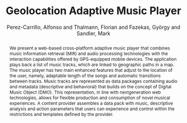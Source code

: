 --- 
  title: "Geolocation Adaptive Music Player" 
  abstract: "We present a web-based cross-platform adaptive music player that combines music information retrieval (MIR) and audio processing technologies with the interaction capabilities offered by GPS-equipped mobile devices. The application plays back a list of music tracks, which are linked to geographic paths in a map. The music player has two main enhanced features that adjust to the location of the user, namely, adaptable length of the songs and automatic transitions between tracks. Music tracks are represented as data packages containing audio and metadata (descriptive and behavioral) that builds on the concept of Digital Music Object (DMO). This representation, in line with nextgeneration web technologies, allows for flexible production and consumption of novel musical experiences. A content provider assembles a data pack with music, descriptive analysis and action parameters that users can experience and control within the restrictions and templates defined by the provider." 
  address: "Atlanta, Georgia" 
  author: "Perez-Carrillo, Alfonso and Thalmann, Florian and Fazekas, György and Sandler, Mark" 
  booktitle: "Proceedings of the International Web Audio Conference" 
  editor: "Freeman, Jason and Lerch, Alexander and Paradis, Matthew" 
  month: "Proceedings of the International Web Audio Conference"
  pages: "" 
  publisher: "Georgia Tech" 
  series: "WAC '16"
  type: "Paper"  
  year: "2016" 
  id: "2016_47" 
  tags: year2016 
  pdflink: /_data/papers/pdf/2016/2016_47.pdf
  ISSN: Can't find it!
---